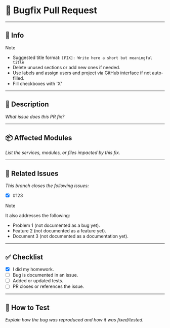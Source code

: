 # 🐛 Bugfix Pull Request

---

## 👀 Info

> [!NOTE]
>
> - Suggested title format: `[FIX]: Write here a short but meaningful title`
> - Delete unused sections or add new ones if needed.
> - Use labels and assign users and project via GitHub interface if not auto-filled.
> - Fill checkboxes with 'X'

---

## 📄 Description

_What issue does this PR fix?_

---

## 📦 Affected Modules

_List the services, modules, or files impacted by this fix._

---

## 🔗 Related Issues

_This branch closes the following issues:_

- [X] #123

> [!NOTE]
>
> It also addresses the following:
>
> - Problem 1 (not documented as a bug yet).
> - Feature 2 (not documented as a feature yet).
> - Document 3 (not documented as a documentation yet).

---

## ✅ Checklist

- [X] I did my homework.
- [ ] Bug is documented in an issue.
- [ ] Added or updated tests.
- [ ] PR closes or references the issue.

---

## 🧪 How to Test

_Explain how the bug was reproduced and how it was fixed/tested._
